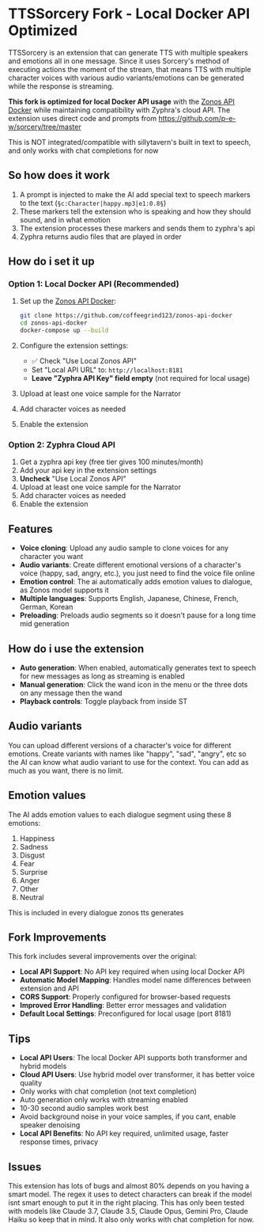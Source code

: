# TTSSorcery Fork - Local Docker API Optimized

TTSSorcery is an extension that can generate TTS with multiple speakers and emotions all in one message. Since it uses Sorcery's method of executing actions the moment of the stream, that means TTS with multiple character voices with various audio variants/emotions can be generated while the response is streaming. 

**This fork is optimized for local Docker API usage** with the [Zonos API Docker](https://github.com/coffeegrind123/zonos-api-docker) while maintaining compatibility with Zyphra's cloud API. The extension uses direct code and prompts from https://github.com/p-e-w/sorcery/tree/master

This is NOT integrated/compatible with sillytavern's built in text to speech, and only works with chat completions for now

## So how does it work

1. A prompt is injected to make the AI add special text to speech markers to the text (`§c:Character|happy.mp3|e1:0.8§`) 
2. These markers tell the extension who is speaking and how they should sound, and in what emotion
3. The extension processes these markers and sends them to zyphra's api
4. Zyphra returns audio files that are played in order

## How do i set it up

### Option 1: Local Docker API (Recommended)

1. Set up the [Zonos API Docker](https://github.com/coffeegrind123/zonos-api-docker):
   ```bash
   git clone https://github.com/coffeegrind123/zonos-api-docker
   cd zonos-api-docker
   docker-compose up --build
   ```

2. Configure the extension settings:
   - ✅ Check "Use Local Zonos API"
   - Set "Local API URL" to: `http://localhost:8181`
   - **Leave "Zyphra API Key" field empty** (not required for local usage)

3. Upload at least one voice sample for the Narrator
4. Add character voices as needed
5. Enable the extension

### Option 2: Zyphra Cloud API

1. Get a zyphra api key (free tier gives 100 minutes/month)
2. Add your api key in the extension settings
3. **Uncheck** "Use Local Zonos API"
4. Upload at least one voice sample for the Narrator
5. Add character voices as needed
6. Enable the extension

## Features

- **Voice cloning**: Upload any audio sample to clone voices for any character you want
- **Audio variants**: Create different emotional versions of a character's voice (happy, sad, angry, etc.), you just need to find the voice file online
- **Emotion control**: The ai automatically adds emotion values to dialogue, as Zonos model supports it
- **Multiple languages**: Supports English, Japanese, Chinese, French, German, Korean
- **Preloading**: Preloads audio segments so it doesn't pause for a long time mid generation

## How do i use the extension

- **Auto generation**: When enabled, automatically generates text to speech for new messages as long as streaming is enabled
- **Manual generation**: Click the wand icon in the menu or the three dots on any message then the wand
- **Playback controls**: Toggle playback from inside ST

## Audio variants

You can upload different versions of a character's voice for different emotions. Create variants with names like "happy", "sad", "angry", etc so the AI can know what audio variant to use for the context. You can add as much as you want, there is no limit.

## Emotion values

The AI adds emotion values to each dialogue segment using these 8 emotions:
1. Happiness
2. Sadness
3. Disgust
4. Fear
5. Surprise
6. Anger
7. Other
8. Neutral

This is included in every dialogue zonos tts generates

## Fork Improvements

This fork includes several improvements over the original:

- **Local API Support**: No API key required when using local Docker API
- **Automatic Model Mapping**: Handles model name differences between extension and API
- **CORS Support**: Properly configured for browser-based requests
- **Improved Error Handling**: Better error messages and validation
- **Default Local Settings**: Preconfigured for local usage (port 8181)

## Tips

- **Local API Users**: The local Docker API supports both transformer and hybrid models
- **Cloud API Users**: Use hybrid model over transformer, it has better voice quality
- Only works with chat completion (not text completion)
- Auto generation only works with streaming enabled
- 10-30 second audio samples work best
- Avoid background noise in your voice samples, if you cant, enable speaker denoising
- **Local API Benefits**: No API key required, unlimited usage, faster response times, privacy

## Issues

This extension has lots of bugs and almost 80% depends on you having a smart model. The regex it uses to detect characters can break if the model isnt smart enough to put it in the right placing. This has only been tested with models like Claude 3.7, Claude 3.5, Claude Opus, Gemini Pro, Claude Haiku so keep that in mind. It also only works with chat completion for now.